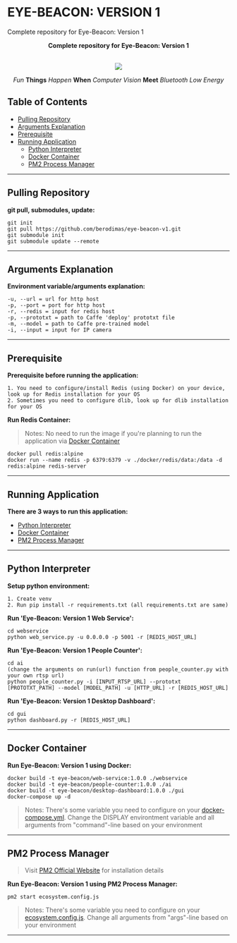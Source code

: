 # EYE-BEACON: VERSION 1

Complete repository for Eye-Beacon: Version 1

<div align="center">
  <p><b>Complete repository for Eye-Beacon: Version 1</b></p>
    <br/>
  <a href="https://www.instagram.com/teamaligness/" title="Team Aligness">
  <img src="https://i.imgur.com/93IrF0a.png">
  </a>
  <p><i>Fun</i> <b>Things</b> <i>Happen</i> <b>When</b> <i>Computer Vision</i> <b>Meet</b> <i>Bluetooth Low Energy</i></p>
</div>
                                       
## Table of Contents
* [Pulling Repository](#pulling-repository)
* [Arguments Explanation](#arguments-explanation)
* [Prerequisite](#prerequisite)
* [Running Application](#running-application)
    * [Python Interpreter](#python-interpreter)
    * [Docker Container](#docker-container)
    * [PM2 Process Manager](#pm2-process-manager)
---
## Pulling Repository
**git pull, submodules, update:**
```
git init 
git pull https://github.com/berodimas/eye-beacon-v1.git
git submodule init 
git submodule update --remote
```
---
## Arguments Explanation
**Environment variable/arguments explanation:**
```
-u, --url = url for http host
-p, --port = port for http host
-r, --redis = input for redis host
-p, --prototxt = path to Caffe 'deploy' prototxt file
-m, --model = path to Caffe pre-trained model
-i, --input = input for IP camera
```
---
## Prerequisite 
**Prerequisite before running the application:**
```
1. You need to configure/install Redis (using Docker) on your device, look up for Redis installation for your OS
2. Sometimes you need to configure dlib, look up for dlib installation for your OS
```

**Run Redis Container:**
> Notes: No need to run the image if you're planning to run the application via [Docker Container](#docker-container)
```
docker pull redis:alpine
docker run --name redis -p 6379:6379 -v ./docker/redis/data:/data -d redis:alpine redis-server
```
---
## Running Application
**There are 3 ways to run this application:**
* [Python Interpreter](#python-interpreter)
* [Docker Container](#docker-container)
* [PM2 Process Manager](#pm2-process-manager)
---
## Python Interpreter
**Setup python environment:**
```
1. Create venv
2. Run pip install -r requirements.txt (all requirements.txt are same)
```
**Run 'Eye-Beacon: Version 1 Web Service':**
```
cd webservice
python web_service.py -u 0.0.0.0 -p 5001 -r [REDIS_HOST_URL]
```
**Run 'Eye-Beacon: Version 1 People Counter':**
```
cd ai
(change the arguments on run(url) function from people_counter.py with your own rtsp url)
python people_counter.py -i [INPUT_RTSP_URL] --prototxt [PROTOTXT_PATH] --model [MODEL_PATH] -u [HTTP_URL] -r [REDIS_HOST_URL]
```
**Run 'Eye-Beacon: Version 1 Desktop Dashboard':**
```
cd gui
python dashboard.py -r [REDIS_HOST_URL]
```
---
## Docker Container
**Run Eye-Beacon: Version 1 using Docker:**
```
docker build -t eye-beacon/web-service:1.0.0 ./webservice
docker build -t eye-beacon/people-counter:1.0.0 ./ai
docker build -t eye-beacon/desktop-dashboard:1.0.0 ./gui
docker-compose up -d
```
> Notes: There's some variable you need to configure on your [docker-compose.yml](https://github.com/berodimas/eye-beacon-v1/blob/master/docker-compose.yaml). Change the DISPLAY environtment variable and all arguments from "command"-line based on your environment
---
## PM2 Process Manager
> Visit [PM2 Official Website](https://pm2.keymetrics.io/) for installation details 

**Run Eye-Beacon: Version 1 using PM2 Process Manager:**
```
pm2 start ecosystem.config.js
```
> Notes: There's some variable you need to configure on your [ecosystem.config.js](https://github.com/berodimas/eye-beacon-v1/blob/master/ecosystem.config.js). Change all arguments from "args"-line based on your environment
---
